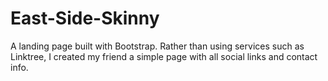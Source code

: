 # East-Side-Skinny

A landing page built with Bootstrap. Rather than using services such as Linktree, I created my friend a simple page with all social links and contact info. 
